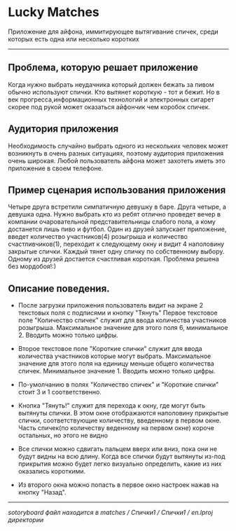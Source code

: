 Lucky Matches
===========

Приложение для айфона, иммитирующее вытягивание спичек, среди которых есть одна или несколько коротких

___

Проблема, которую решает приложение
---

Когда нужно выбрать неудачника который должен бежать за пивом обычно используют спички. Кто вытянет короткую - тот и бежит. Но в век прогресса,информационных технологий и электронных сигарет скорее под рукой может оказаться айфончик чем коробок спичек.

Аудитория приложения
---

Необходимость случайно выбрать одного из нескольких человек может возникнуть в очень разных ситуациях, поэтому аудитория приложения очень широкая. Любой пользователь айфона может захотеть иметь это приложение в своем телефоне.

Пример сценария использования приложения
---

Четыре друга встретили симпатичную девушку в баре. Друга четыре, а девушка одна. Нужно выбрать кто из ребят отлично проведет вечер в компании очаровательной представительницы слабого пола, а кому достанется лишь пиво и футбол. Один из друзей запускает приложение, введет количество участников(4) розыгрыша и количество счастливчиков(1), переходит к следующему окну и видит 4  наполовину закрытые спички. Каждый тянет одну спичку по собственному выбору. Одному из друзей достается счастливая короткая. Проблема решена без мордобоя!:)

Описание поведения.
---

* После загрузки приложения пользователь видит на экране 2 текстовых поля с подписями и кнопку "Тянуть"
Первое текстовое поле "Количество спичек" служит для ввода количества участников розыгрыша. Максимальное значение для этого поля 6, минимальное 2. Вводить можно только цифры.

* Второе текстовое поле "Короткие спички" служит для ввода количества участников которые могут выбрать. Максимальное  значение для этого поля на единицу меньше общего количества спичек. Минимальное значение 1. Вводить можно только цифры.

* По-умолчанию в полях "Количество спичек" и "Короткие спички" стоит 3 и 1 соответственно.

* Кнопка "Тянуть!" служит для перехода к окну, где могут быть вытянуты спички. В этом окне отображаются наполовину прикрытые спички, соответствующие количеству, введенному в первом окне. Часть спичек(по количеству веденному на первом окне) короче остальных, но этого не видно
    
* Все спички можно сдвигать пальцем вверх или вниз, пока они не будут видны на всю длину. Когда все спички будут вытянуты из-под прикрытия можно будет легко визуально определить, какие из них оказались короткими.

* Из второго окна можно попасть в первое окно настроек нажав на кнопку "Назад".

---


_sotoryboard файл находится в matches / Спички1 / Спички1 / en.lproj директории_